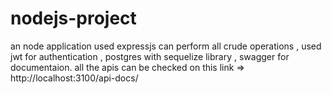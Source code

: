 # nodejs-project
an node application used expressjs can perform all crude operations , used jwt for authentication , postgres with sequelize library , swagger for documentaion.
all the apis can be checked on this link => http://localhost:3100/api-docs/
